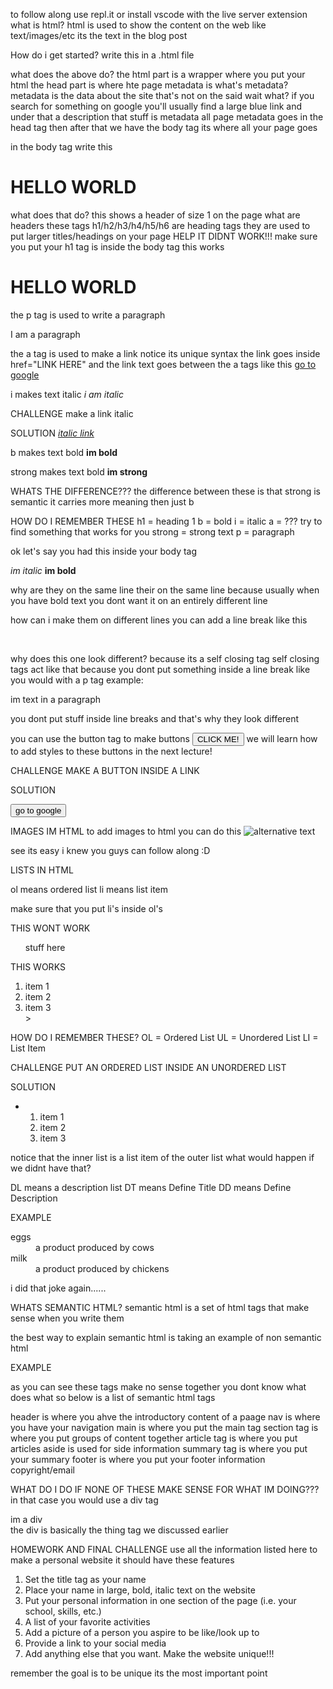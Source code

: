 to follow along use repl.it or install vscode with the live server extension
what is html?
html is used to show the content on the web like text/images/etc its the text in the blog post

How do i get started?
write this in a .html file

<html>
  <head>
    <title>html lecture</title>
  </head>
  <body>

  </body>
</html>
what does the above do?
the html part is a wrapper where you put your html
the head part is where hte page metadata is
what's metadata?
metadata is the data about the site that's not on the said
wait what?
if you search for something on google you'll usually find a large blue link and under that a description that stuff is metadata
all page metadata goes in the head tag
then after that we have the body tag
its where all your page goes

in the body tag write this

<h1>HELLO WORLD</h1>
what does that do?
this shows a header of size 1 on the page
what are headers
these tags h1/h2/h3/h4/h5/h6 are heading tags they are used to put larger titles/headings on your page
HELP IT DIDNT WORK!!!
make sure you put your h1 tag is inside the body tag
this works
<html>
  <head>
    <title>title</title>
  </head>
  <body>
  <h1>HELLO WORLD</h1>
  </body>
</html>

the p tag is used to write a paragraph

<p>I am a paragraph</p>

the a tag is used to make a link notice its unique syntax
the link goes inside href="LINK HERE" and the link text goes between the a tags like this
<a href="https://www.google.com">go to google</a>

i makes text italic
<i>i am italic</i>

CHALLENGE
make a link italic

SOLUTION
<a href="https://www.google.com"><i>italic link</i></a>

b makes text bold
<b>im bold</b>

strong makes text bold
<strong>im strong</strong>

WHATS THE DIFFERENCE???
the difference between these is that strong is semantic
it carries more meaning then just b

HOW DO I REMEMBER THESE
h1 = heading 1
b = bold
i = italic
a = ??? try to find something that works for you
strong = strong text
p = paragraph

ok let's say you had this inside your body tag

<i>im italic</i>
<b>im bold</b>

why are they on the same line
their on the same line because usually when you have bold text you dont want it on an entirely different line

how can i make them on different lines
you can add a line break like this

<br />

why does this one look different?
because its a self closing tag
self closing tags act like that because you dont put something inside a line break like you would with a p tag
example: <p>im text in a paragraph</p>
you dont put stuff inside line breaks and that's why they look different

you can use the button tag to make buttons
<button>CLICK ME!</button>
we will learn how to add styles to these buttons in the next lecture!

CHALLENGE MAKE A BUTTON INSIDE A LINK

SOLUTION

<a href="www.google.com"><button>go to google</button></a>

IMAGES IM HTML
to add images to html you can do this
<img src="LINKTOIMAGE" width="SOMENUMBEROFPIXELS" alt="alternative text">

see its easy i knew you guys can follow along :D

LISTS IN HTML

ol means ordered list
li means list item

make sure that you put li's inside ol's

THIS WONT WORK

<ol>
stuff here
</ol>

THIS WORKS

<ol>
  <li>item 1</li>
  <li>item 2</li>
  <li>item 3</li>>
</ol>

HOW DO I REMEMBER THESE?
OL = Ordered List
UL = Unordered List
LI = List Item

CHALLENGE PUT AN ORDERED LIST INSIDE AN UNORDERED LIST

SOLUTION

<ul>
  <li>
    <ol>
      <li>item 1</li>
      <li>item 2</li>
      <li>item 3</li>
    </ol>
  </li>
</ul>

notice that the inner list is a list item of the outer list
what would happen if we didnt have that?

DL means a description list
DT means Define Title
DD means Define Description

EXAMPLE

<dl>
  <dt>eggs</dt>
  <dd>a product produced by cows</dd>
  <dt>milk</dt>
  <dd>a product produced by chickens</dd>
</dl>

i did that joke again......

WHATS SEMANTIC HTML?
semantic html is a set of html tags that make sense when you write them

the best way to explain semantic html is taking an example of non semantic html

EXAMPLE
<thing>
  <thing>
  </thing>
</thing>

as you can see these tags make no sense together you dont know what does what
so below is a list of semantic html tags

header is where you ahve the introductory content of a paage
nav is where you have your navigation
main is where you put the main tag
section tag is where you put groups of content together
article tag is where you put articles
aside is used for side information
summary tag is where you put your summary
footer is where you put your footer information
copyright/email

WHAT DO I DO IF NONE OF THESE MAKE SENSE FOR WHAT IM DOING???
in that case you would use a div tag
<div>im a div</div>
the div is basically the thing tag we discussed earlier

HOMEWORK AND FINAL CHALLENGE
use all the information listed here to make a personal website it should have these features
1. Set the title tag as your name
2. Place your name in large, bold, italic text on the website
3. Put your personal information in one section of the page (i.e. your school, skills, etc.)
4. A list of your favorite activities
5. Add a picture of a person you aspire to be like/look up to
6. Provide a link to your social media
7. Add anything else that you want. Make the website unique!!!

remember the goal is to be unique its the most important point
